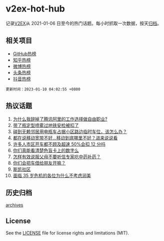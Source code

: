 # v2ex-hot-hub

 记录[V2EX](https://www.v2ex.com/)从 2021-01-06 日至今的热门话题。每小时抓取一次数据，按天[归档](archives)。
 
 ## 相关项目

- [GitHub热榜](https://github.com/lonnyzhang423/github-hot-hub)
- [知乎热榜](https://github.com/lonnyzhang423/zhihu-hot-hub)
- [微博热榜](https://github.com/lonnyzhang423/weibo-hot-hub)
- [头条热榜](https://github.com/lonnyzhang423/toutiao-hot-hub)
- [抖音热榜](https://github.com/lonnyzhang423/douyin-hot-hub)


 `更新时间：2023-01-10 04:02:55 +0800`

## 热议话题

1. [为什么我辞掉了腾讯阿里的工作选择做自由职业?](https://www.v2ex.com/t/907476)
1. [带了瓶定型喷雾过地铁安检被扣了](https://www.v2ex.com/t/907496)
1. [碰到无赖邻居用电瓶车占据小区路边临时车位，该怎么办？](https://www.v2ex.com/t/907478)
1. [都在说移动宽带不好...移动到底哪里不好？进来说说看](https://www.v2ex.com/t/907577)
1. [许多人市区开车都不顾及超速 50%会扣 12 分吗](https://www.v2ex.com/t/907498)
1. [你们真能看清楚色盲卡上的数字么](https://www.v2ex.com/t/907617)
1. [怎样有效说服父母不要听信专家吃中药补药？](https://www.v2ex.com/t/907513)
1. [你们会把车借给朋友开嘛？](https://www.v2ex.com/t/907574)
1. [斯凯社区](https://www.v2ex.com/t/907526)
1. [面临 35 岁危机的各位为什么不考虑润美](https://www.v2ex.com/t/907682)

## 历史归档

[archives](archives)

## License

See the [LICENSE](LICENSE) file for license rights and limitations (MIT).
